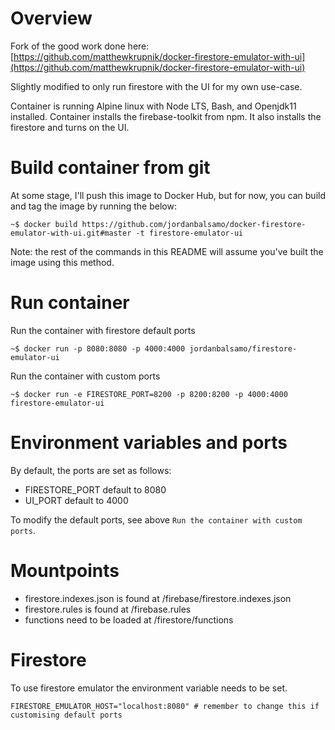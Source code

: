 # Overview
Fork of the good work done here: [https://github.com/matthewkrupnik/docker-firestore-emulator-with-ui](https://github.com/matthewkrupnik/docker-firestore-emulator-with-ui)


Slightly modified to only run firestore with the UI for my own use-case.


Container is running Alpine linux with Node LTS, Bash, and Openjdk11 installed.
Container installs the firebase-toolkit from npm. It also installs the firestore and turns on the UI.


# Build container from git

At some stage, I'll push this image to Docker Hub, but for now, you can build and tag the image by running the below:

```~$ docker build https://github.com/jordanbalsamo/docker-firestore-emulator-with-ui.git#master -t firestore-emulator-ui```

Note: the rest of the commands in this README will assume you've built the image using this method.

# Run container

Run the container with firestore default ports

```~$ docker run -p 8080:8080 -p 4000:4000 jordanbalsamo/firestore-emulator-ui```


Run the container with custom ports

```~$ docker run -e FIRESTORE_PORT=8200 -p 8200:8200 -p 4000:4000 firestore-emulator-ui ```

# Environment variables and ports

By default, the ports are set as follows:

* FIRESTORE_PORT default to 8080
* UI_PORT default to 4000

To modify the default ports, see above `Run the container with custom ports`.

# Mountpoints

* firestore.indexes.json is found at /firebase/firestore.indexes.json
* firestore.rules is found at /firebase.rules
* functions need to be loaded at /firestore/functions

# Firestore

To use firestore emulator the environment variable needs to be set.

```FIRESTORE_EMULATOR_HOST="localhost:8080" # remember to change this if customising default ports```

